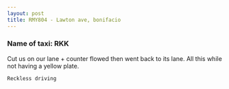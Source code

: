 ```yaml
---
layout: post
title: RMY804 - Lawton ave, bonifacio
---
```


### Name of taxi: RKK

Cut us on our lane + counter flowed then went back to its lane. All this while not having a yellow plate. 

```Reckless driving```
